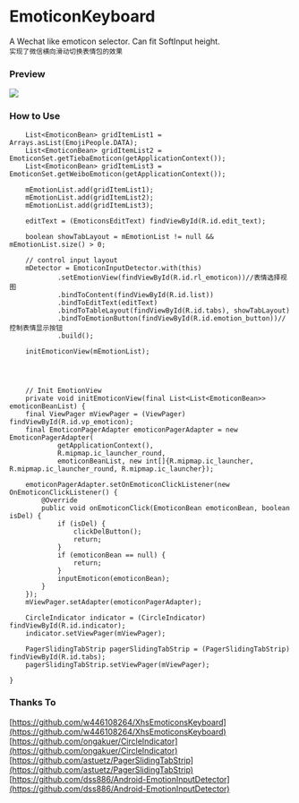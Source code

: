 # EmoticonKeyboard
A Wechat like emoticon selector. Can fit SoftInput height.  
`实现了微信横向滑动切换表情包的效果`

### Preview
![](http://ww1.sinaimg.cn/mw690/6db4aff6gy1fm6w7ym91og20ej0q3kft.gif) 

### How to Use

        List<EmoticonBean> gridItemList1 = Arrays.asList(EmojiPeople.DATA);
        List<EmoticonBean> gridItemList2 = EmoticonSet.getTiebaEmoticon(getApplicationContext());
        List<EmoticonBean> gridItemList3 = EmoticonSet.getWeiboEmoticon(getApplicationContext());

        mEmotionList.add(gridItemList1);
        mEmotionList.add(gridItemList2);
        mEmotionList.add(gridItemList3);

        editText = (EmoticonsEditText) findViewById(R.id.edit_text);

        boolean showTabLayout = mEmotionList != null && mEmotionList.size() > 0;

        // control input layout
        mDetector = EmoticonInputDetector.with(this)
                .setEmotionView(findViewById(R.id.rl_emoticon))//表情选择视图
                .bindToContent(findViewById(R.id.list))
                .bindToEditText(editText)
                .bindToTableLayout(findViewById(R.id.tabs), showTabLayout)
                .bindToEmotionButton(findViewById(R.id.emotion_button))//控制表情显示按钮
                .build();

        initEmoticonView(mEmotionList);
        
        
        
        
        // Init EmotionView
        private void initEmoticonView(final List<List<EmoticonBean>> emoticonBeanList) {
        final ViewPager mViewPager = (ViewPager) findViewById(R.id.vp_emoticon);
        final EmoticonPagerAdapter emoticonPagerAdapter = new EmoticonPagerAdapter(
                getApplicationContext(),
                R.mipmap.ic_launcher_round,
                emoticonBeanList, new int[]{R.mipmap.ic_launcher, R.mipmap.ic_launcher_round, R.mipmap.ic_launcher});

        emoticonPagerAdapter.setOnEmoticonClickListener(new OnEmoticonClickListener() {
            @Override
            public void onEmoticonClick(EmoticonBean emoticonBean, boolean isDel) {
                if (isDel) {
                    clickDelButton();
                    return;
                }
                if (emoticonBean == null) {
                    return;
                }
                inputEmoticon(emoticonBean);
            }
        });
        mViewPager.setAdapter(emoticonPagerAdapter);

        CircleIndicator indicator = (CircleIndicator) findViewById(R.id.indicator);
        indicator.setViewPager(mViewPager);

        PagerSlidingTabStrip pagerSlidingTabStrip = (PagerSlidingTabStrip) findViewById(R.id.tabs);
        pagerSlidingTabStrip.setViewPager(mViewPager);

    }


### Thanks To
[https://github.com/w446108264/XhsEmoticonsKeyboard](https://github.com/w446108264/XhsEmoticonsKeyboard)  
[https://github.com/ongakuer/CircleIndicator](https://github.com/ongakuer/CircleIndicator)  
[https://github.com/astuetz/PagerSlidingTabStrip](https://github.com/astuetz/PagerSlidingTabStrip)  
[https://github.com/dss886/Android-EmotionInputDetector](https://github.com/dss886/Android-EmotionInputDetector)  
